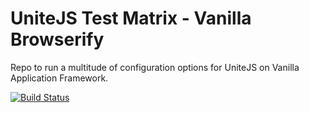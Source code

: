 # UniteJS Test Matrix - Vanilla Browserify

Repo to run a multitude of configuration options for UniteJS on Vanilla Application Framework.

[![Build Status][travis-image]][travis-url]

[travis-url]: https://travis-ci.org/unitejs-test-matrix/va-browserify-matrix/
[travis-image]: http://img.shields.io/travis/unitejs-test-matrix/va-browserify-matrix/master.svg?style=flat
